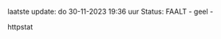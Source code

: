 laatste update: 
do 30-11-2023 19:36   uur 
Status: FAALT - geel - 
<div class="service Y">httpstat</div>